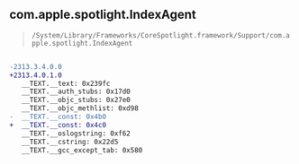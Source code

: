 ## com.apple.spotlight.IndexAgent

> `/System/Library/Frameworks/CoreSpotlight.framework/Support/com.apple.spotlight.IndexAgent`

```diff

-2313.3.4.0.0
+2313.4.0.1.0
   __TEXT.__text: 0x239fc
   __TEXT.__auth_stubs: 0x17d0
   __TEXT.__objc_stubs: 0x27e0
   __TEXT.__objc_methlist: 0xd98
-  __TEXT.__const: 0x4b0
+  __TEXT.__const: 0x4c0
   __TEXT.__oslogstring: 0xf62
   __TEXT.__cstring: 0x22d5
   __TEXT.__gcc_except_tab: 0x580

```
